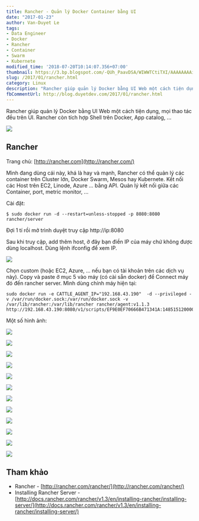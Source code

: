```yaml
---
title: Rancher - Quản lý Docker Container bằng UI
date: "2017-01-23"
author: Van-Duyet Le
tags:
- Data Engineer
- Docker
- Rancher
- Container
- Swarm
- Kubernete
modified_time: '2018-07-20T10:14:07.356+07:00'
thumbnail: https://3.bp.blogspot.com/-QUh_PaavDSA/WIWWTCtiTXI/AAAAAAAAies/LvVHTtMjnAglcdCB8uZfGsgJVfz7dirXQCLcB/s1600/ezgif.com-optimize.gif
slug: /2017/01/rancher.html
category: Linux
description: "Rancher giúp quản lý Docker bằng UI Web một cách tiện dụng, mọi thao tác đều trên UI. Rancher còn tích hợp Shell trên Docker, App catalog, ..."
fbCommentUrl: http://blog.duyetdev.com/2017/01/rancher.html
---
```


Rancher giúp quản lý Docker bằng UI Web một cách tiện dụng, mọi thao tác đều trên UI. Rancher còn tích hợp Shell trên Docker, App catalog, ...

![](https://3.bp.blogspot.com/-QUh_PaavDSA/WIWWTCtiTXI/AAAAAAAAies/LvVHTtMjnAglcdCB8uZfGsgJVfz7dirXQCLcB/s1600/ezgif.com-optimize.gif)

## Rancher  ##
Trang chủ: [http://rancher.com](http://rancher.com/)

Mình đang dùng cái này, khá là hay và mạnh, Rancher có thể quản lý các container trên Cluster lớn, Docker Swarm, Mesos hay Kubernete. Kết nối các Host trên EC2, Linode, Azure ... bằng API. Quản lý kết nối giữa các Container, port, metric monitor, ...

Cài đặt:

```
$ sudo docker run -d --restart=unless-stopped -p 8080:8080 rancher/server
```

Đợi 1 tí rồi mở trình duyệt truy cập http://ip:8080

Sau khi truy cập, add thêm host, ở đây bạn điền IP của máy chứ không được dùng localhost. Dùng lệnh ifconfig để xem IP.

[![](https://2.bp.blogspot.com/-ZNdccIt171E/WIWf49g7kCI/AAAAAAAAifM/34Bct08_snIQ6vyXaotfHRUwlUt8mmO2ACLcB/s1600/Screenshot%2Bfrom%2B2017-01-23%2B13-16-05.png)](https://2.bp.blogspot.com/-ZNdccIt171E/WIWf49g7kCI/AAAAAAAAifM/34Bct08_snIQ6vyXaotfHRUwlUt8mmO2ACLcB/s1600/Screenshot%2Bfrom%2B2017-01-23%2B13-16-05.png)

Chọn custom (hoặc EC2, Azure, ... nếu bạn có tài khoản trên các dịch vụ này). Copy và paste ở mục 5 vào máy (có cài sẵn docker) để Connect máy đó đến rancher server. Mình dùng chính máy hiện tại:

```
sudo docker run -e CATTLE_AGENT_IP="192.168.43.190"  -d --privileged -v /var/run/docker.sock:/var/run/docker.sock -v /var/lib/rancher:/var/lib/rancher rancher/agent:v1.1.3 http://192.168.43.190:8080/v1/scripts/EF9E0EF70666B471341A:1485151200000:euIPqkfQVLtbJMRI5XVR2dPNxE
```

Một số hình ảnh:

[![](https://1.bp.blogspot.com/-1hKUnRQ9LK4/WIWeT5rWQYI/AAAAAAAAifA/8pGwYa_kPbQKJ9cbp9jkXF5UNxGSY37ygCLcB/s1600/Screenshot%2Bfrom%2B2017-01-23%2B13-09-51.png)](https://1.bp.blogspot.com/-1hKUnRQ9LK4/WIWeT5rWQYI/AAAAAAAAifA/8pGwYa_kPbQKJ9cbp9jkXF5UNxGSY37ygCLcB/s1600/Screenshot%2Bfrom%2B2017-01-23%2B13-09-51.png)

[![](https://3.bp.blogspot.com/-2gWNWEjGE-U/WIWi5lBbGzI/AAAAAAAAifc/aAHTrwz8Mo4fTgHdwiZF0JK0e0nGLhbLQCLcB/s1600/Screenshot%2Bfrom%2B2017-01-23%2B13-13-20.png)](https://3.bp.blogspot.com/-2gWNWEjGE-U/WIWi5lBbGzI/AAAAAAAAifc/aAHTrwz8Mo4fTgHdwiZF0JK0e0nGLhbLQCLcB/s1600/Screenshot%2Bfrom%2B2017-01-23%2B13-13-20.png)

[![](https://3.bp.blogspot.com/-OTSv6FqIqSE/WIWi5jeom-I/AAAAAAAAifk/UiWOM7ksi9ksxk2aM5n0PCE2JAxA5OFzACLcB/s1600/Screenshot%2Bfrom%2B2017-01-23%2B13-18-13.png)](https://3.bp.blogspot.com/-OTSv6FqIqSE/WIWi5jeom-I/AAAAAAAAifk/UiWOM7ksi9ksxk2aM5n0PCE2JAxA5OFzACLcB/s1600/Screenshot%2Bfrom%2B2017-01-23%2B13-18-13.png)

[![](https://3.bp.blogspot.com/-qMgreqGJ2uo/WIWi5kLLYxI/AAAAAAAAifg/yePcp0yqL1suNEtGFXjYUcSCEtRUmudpQCLcB/s1600/Screenshot%2Bfrom%2B2017-01-23%2B13-24-41.png)](https://3.bp.blogspot.com/-qMgreqGJ2uo/WIWi5kLLYxI/AAAAAAAAifg/yePcp0yqL1suNEtGFXjYUcSCEtRUmudpQCLcB/s1600/Screenshot%2Bfrom%2B2017-01-23%2B13-24-41.png)

[![](https://4.bp.blogspot.com/-XQH4w7AXw0Q/WIWi6WORpjI/AAAAAAAAifo/QGpuiJaQdEocIEE_xVBMaRQm44o61yQawCLcB/s1600/Screenshot%2Bfrom%2B2017-01-23%2B13-25-25.png)](https://4.bp.blogspot.com/-XQH4w7AXw0Q/WIWi6WORpjI/AAAAAAAAifo/QGpuiJaQdEocIEE_xVBMaRQm44o61yQawCLcB/s1600/Screenshot%2Bfrom%2B2017-01-23%2B13-25-25.png)

[![](https://3.bp.blogspot.com/-nA_vLKRMUwM/WIWi6QXCAvI/AAAAAAAAifs/Unjdghoaz3IUk2L90s7xTvYOWeqH3WElgCLcB/s1600/Screenshot%2Bfrom%2B2017-01-23%2B13-25-43.png)](https://3.bp.blogspot.com/-nA_vLKRMUwM/WIWi6QXCAvI/AAAAAAAAifs/Unjdghoaz3IUk2L90s7xTvYOWeqH3WElgCLcB/s1600/Screenshot%2Bfrom%2B2017-01-23%2B13-25-43.png)

[![](https://2.bp.blogspot.com/-TiGhoLmImvY/WIWi6ofMU3I/AAAAAAAAifw/RwXLO-0483sNqW2UX8zOFXP1GubPO74YQCLcB/s1600/Screenshot%2Bfrom%2B2017-01-23%2B13-26-17.png)](https://2.bp.blogspot.com/-TiGhoLmImvY/WIWi6ofMU3I/AAAAAAAAifw/RwXLO-0483sNqW2UX8zOFXP1GubPO74YQCLcB/s1600/Screenshot%2Bfrom%2B2017-01-23%2B13-26-17.png)

[![](https://2.bp.blogspot.com/-iQd5Yzrmx70/WIWi9AwIHZI/AAAAAAAAif0/TIEDwMbdsOAQ7e5k2UqcI-LW8sYOdEnWQCLcB/s1600/Screenshot%2Bfrom%2B2017-01-23%2B13-26-51.png)](https://2.bp.blogspot.com/-iQd5Yzrmx70/WIWi9AwIHZI/AAAAAAAAif0/TIEDwMbdsOAQ7e5k2UqcI-LW8sYOdEnWQCLcB/s1600/Screenshot%2Bfrom%2B2017-01-23%2B13-26-51.png)

[![](https://4.bp.blogspot.com/-xDG1rOxh3Ow/WIWi9AlYinI/AAAAAAAAif8/Wx0a0GbxydowoVa3UZiigS61NmJtLb7pgCLcB/s1600/Screenshot%2Bfrom%2B2017-01-23%2B13-27-10.png)](https://4.bp.blogspot.com/-xDG1rOxh3Ow/WIWi9AlYinI/AAAAAAAAif8/Wx0a0GbxydowoVa3UZiigS61NmJtLb7pgCLcB/s1600/Screenshot%2Bfrom%2B2017-01-23%2B13-27-10.png)

[![](https://2.bp.blogspot.com/-9QXAsVmvzUY/WIWi9E_5mNI/AAAAAAAAif4/6HWzOhnndF4CZB4l9YQv03P34xjEG4f8wCLcB/s1600/Screenshot%2Bfrom%2B2017-01-23%2B13-27-31.png)](https://2.bp.blogspot.com/-9QXAsVmvzUY/WIWi9E_5mNI/AAAAAAAAif4/6HWzOhnndF4CZB4l9YQv03P34xjEG4f8wCLcB/s1600/Screenshot%2Bfrom%2B2017-01-23%2B13-27-31.png)

[![](https://4.bp.blogspot.com/-5pz5RUB17T8/WIWi-y9-iDI/AAAAAAAAigA/xvsSn26K_DY6Bl3F8DApv-rwWjZkEWOKQCLcB/s1600/Screenshot%2Bfrom%2B2017-01-23%2B13-27-43.png)](https://4.bp.blogspot.com/-5pz5RUB17T8/WIWi-y9-iDI/AAAAAAAAigA/xvsSn26K_DY6Bl3F8DApv-rwWjZkEWOKQCLcB/s1600/Screenshot%2Bfrom%2B2017-01-23%2B13-27-43.png)

[![](https://1.bp.blogspot.com/-VxORm2ey2oc/WIWi_B9klWI/AAAAAAAAigE/SJfU3mInHdUnAkgn9D_1sfYezS37R8sNgCLcB/s1600/Screenshot%2Bfrom%2B2017-01-23%2B13-28-27.png)](https://1.bp.blogspot.com/-VxORm2ey2oc/WIWi_B9klWI/AAAAAAAAigE/SJfU3mInHdUnAkgn9D_1sfYezS37R8sNgCLcB/s1600/Screenshot%2Bfrom%2B2017-01-23%2B13-28-27.png)

## Tham khảo ##

- Rancher - [http://rancher.com/rancher/](http://rancher.com/rancher/)
- Installing Rancher Server - [http://docs.rancher.com/rancher/v1.3/en/installing-rancher/installing-server/](http://docs.rancher.com/rancher/v1.3/en/installing-rancher/installing-server/)
